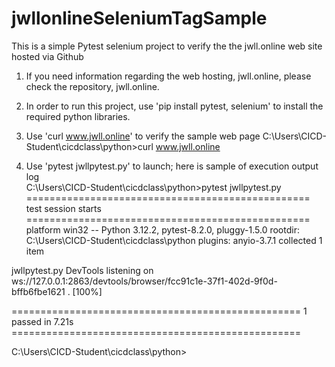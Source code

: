 # jwllonlineSeleniumTagSample
This is a simple Pytest selenium project to verify the the jwll.online web site hosted via Github

1. If you need information regarding the web hosting, jwll.online, please check the repository, jwll.online.
2. In order to run this project, use 'pip install pytest, selenium' to install the required python libraries.
3. Use 'curl www.jwll.online' to verify the sample web page
C:\Users\CICD-Student\cicdclass\python>curl www.jwll.online

4. Use 'pytest jwllpytest.py' to launch; here is sample of execution output log      
C:\Users\CICD-Student\cicdclass\python>pytest jwllpytest.py
================================================= test session starts =================================================
platform win32 -- Python 3.12.2, pytest-8.2.0, pluggy-1.5.0
rootdir: C:\Users\CICD-Student\cicdclass\python
plugins: anyio-3.7.1
collected 1 item

jwllpytest.py
DevTools listening on ws://127.0.0.1:2863/devtools/browser/fcc91c1e-37f1-402d-9f0d-bffb6fbe1621
.                                                                                                  [100%]

================================================== 1 passed in 7.21s ==================================================

C:\Users\CICD-Student\cicdclass\python>
